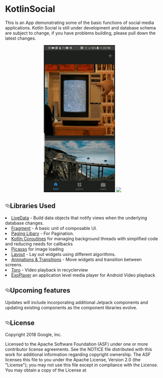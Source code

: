 # KotlinSocial
<p>This is an App demonstrating some of the basic functions of social media applications. Kotlin Social is still under development and database schema are subject to change, if you have problems building, please pull down the latest changes.</p>

<center>
  
![](giphy.gif) ![](giphy-2.gif)

</center>

<h2><a id="user-content-upcoming-features" class="anchor" aria-hidden="true" href="#upcoming-features"><svg class="octicon octicon-link" viewBox="0 0 16 16" version="1.1" width="16" height="16" aria-hidden="true"><path fill-rule="evenodd" d="M4 9h1v1H4c-1.5 0-3-1.69-3-3.5S2.55 3 4 3h4c1.45 0 3 1.69 3 3.5 0 1.41-.91 2.72-2 3.25V8.59c.58-.45 1-1.27 1-2.09C10 5.22 8.98 4 8 4H4c-.98 0-2 1.22-2 2.5S3 9 4 9zm9-3h-1v1h1c1 0 2 1.22 2 2.5S13.98 12 13 12H9c-.98 0-2-1.22-2-2.5 0-.83.42-1.64 1-2.09V6.25c-1.09.53-2 1.84-2 3.25C6 11.31 7.55 13 9 13h4c1.45 0 3-1.69 3-3.5S14.5 6 13 6z"></path></svg></a>Libraries Used</h2>
<li><a href="https://developer.android.com/topic/libraries/architecture/livedata" rel="nofollow">LiveData</a> - Build data objects that notify views when the underlying database changes.</li>
<li><a href="https://developer.android.com/guide/components/fragments" rel="nofollow">Fragment</a> - A basic unit of composable UI.</li>
<li><a href="https://developer.android.com/topic/libraries/architecture/paging" rel="nofollow">Paging Libary</a> - For Pagination.</li>
<li><a href="https://kotlinlang.org/docs/reference/coroutines-overview.html" rel="nofollow">Kotlin Coroutines</a> for managing background threads with simplified code and reducing needs for callbacks</li>
<li><a href="https://square.github.io/picasso/" rel="nofollow">Picasso</a> for image loading</li>
<li><a href="https://developer.android.com/guide/topics/ui/declaring-layout" rel="nofollow">Layout</a> - Lay out widgets using different algorithms.</li>
<li><a href="https://developer.android.com/training/animation/" rel="nofollow">Animations &amp; Transitions</a> - Move widgets and transition between screens.</li>
<li><a href="https://github.com/eneim/toro" rel="nofollow">Toro</a> - Video playback in recyclerview</li>
<li><a href="https://github.com/google/ExoPlayer" rel="nofollow">ExoPlayer</a>  an application level media player for Android Video playback</li>

<h2><a id="user-content-upcoming-features" class="anchor" aria-hidden="true" href="#upcoming-features"><svg class="octicon octicon-link" viewBox="0 0 16 16" version="1.1" width="16" height="16" aria-hidden="true"><path fill-rule="evenodd" d="M4 9h1v1H4c-1.5 0-3-1.69-3-3.5S2.55 3 4 3h4c1.45 0 3 1.69 3 3.5 0 1.41-.91 2.72-2 3.25V8.59c.58-.45 1-1.27 1-2.09C10 5.22 8.98 4 8 4H4c-.98 0-2 1.22-2 2.5S3 9 4 9zm9-3h-1v1h1c1 0 2 1.22 2 2.5S13.98 12 13 12H9c-.98 0-2-1.22-2-2.5 0-.83.42-1.64 1-2.09V6.25c-1.09.53-2 1.84-2 3.25C6 11.31 7.55 13 9 13h4c1.45 0 3-1.69 3-3.5S14.5 6 13 6z"></path></svg></a>Upcoming features</h2>
<p>Updates will include incorporating additional Jetpack components and updating existing components
as the component libraries evolve.</p>
<h2><a id="user-content-license" class="anchor" aria-hidden="true" href="#license"><svg class="octicon octicon-link" viewBox="0 0 16 16" version="1.1" width="16" height="16" aria-hidden="true"><path fill-rule="evenodd" d="M4 9h1v1H4c-1.5 0-3-1.69-3-3.5S2.55 3 4 3h4c1.45 0 3 1.69 3 3.5 0 1.41-.91 2.72-2 3.25V8.59c.58-.45 1-1.27 1-2.09C10 5.22 8.98 4 8 4H4c-.98 0-2 1.22-2 2.5S3 9 4 9zm9-3h-1v1h1c1 0 2 1.22 2 2.5S13.98 12 13 12H9c-.98 0-2-1.22-2-2.5 0-.83.42-1.64 1-2.09V6.25c-1.09.53-2 1.84-2 3.25C6 11.31 7.55 13 9 13h4c1.45 0 3-1.69 3-3.5S14.5 6 13 6z"></path></svg></a>License</h2>
<p>Copyright 2018 Google, Inc.</p>
<p>Licensed to the Apache Software Foundation (ASF) under one or more contributor
license agreements.  See the NOTICE file distributed with this work for
additional information regarding copyright ownership.  The ASF licenses this
file to you under the Apache License, Version 2.0 (the "License"); you may not
use this file except in compliance with the License.  You may obtain a copy of
the License at</p>
